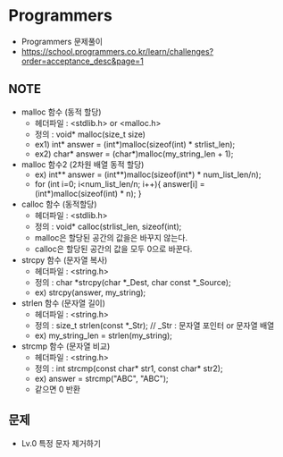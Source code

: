 # Programmers
- Programmers 문제풀이
- https://school.programmers.co.kr/learn/challenges?order=acceptance_desc&page=1

## NOTE
- malloc 함수 (동적 할당)
    - 헤더파일 : <stdlib.h> or <malloc.h>
    - 정의 : void* malloc(size_t size)
    - ex1) int* answer = (int*)malloc(sizeof(int) * strlist_len);
    - ex2) char* answer = (char*)malloc(my_string_len + 1);
- malloc 함수2 (2차원 배열 동적 할당)
    - ex) int** answer = (int**)malloc(sizeof(int*) * num_list_len/n);
    -    for (int i=0; i<num_list_len/n; i++){
             answer[i] = (int*)malloc(sizeof(int) * n);
          }
- calloc 함수 (동적할당)
    - 헤더파일 : <stdlib.h>
    - 정의 : void* calloc(strlist_len, sizeof(int);
    - malloc은 할당된 공간의 값을은 바꾸지 않는다.
    - calloc은 할당된 공간의 값을 모두 0으로 바꾼다.
- strcpy 함수 (문자열 복사)
    - 헤더파일 : <string.h>
    - 정의 : char *strcpy(char *_Dest, char const *_Source);
    - ex) strcpy(answer, my_string);
- strlen 함수 (문자열 길이)
    - 헤더파일 : <string.h>
    - 정의 : size_t strlen(const *_Str);       // _Str : 문자열 포인터 or 문자열 배열
    - ex) my_string_len = strlen(my_string);
- strcmp 함수 (문자열 비교) 
    - 헤더파일 : <string.h>
    - 정의 : int strcmp(const char* str1, const char* str2);
    - ex) answer = strcmp("ABC", "ABC");
    - 같으면 0 반환


## 문제
- Lv.0 특정 문자 제거하기
